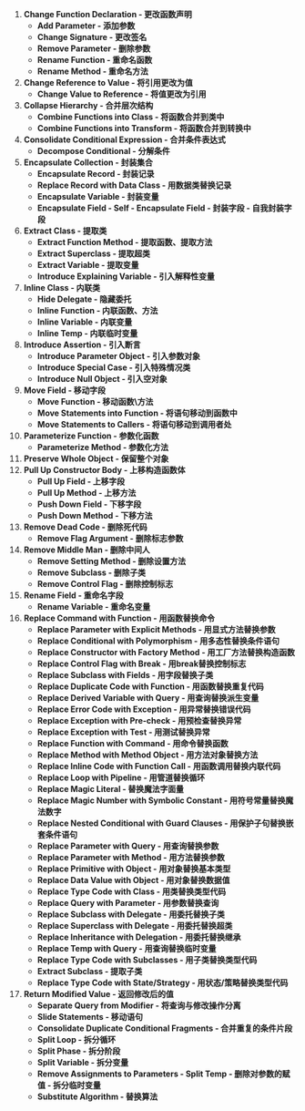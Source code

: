 1. **Change Function Declaration - 更改函数声明**
    - **Add Parameter - 添加参数**
    - **Change Signature - 更改签名**
    - **Remove Parameter - 删除参数**
    - **Rename Function - 重命名函数**
    - **Rename Method - 重命名方法**
2. **Change Reference to Value - 将引用更改为值**
    - **Change Value to Reference - 将值更改为引用**
3. **Collapse Hierarchy - 合并层次结构**
    - **Combine Functions into Class - 将函数合并到类中**
    - **Combine Functions into Transform - 将函数合并到转换中**
4. **Consolidate Conditional Expression - 合并条件表达式**
    - **Decompose Conditional - 分解条件**
5. **Encapsulate Collection - 封装集合**
    - **Encapsulate Record - 封装记录**
    - **Replace Record with Data Class - 用数据类替换记录**
    - **Encapsulate Variable - 封装变量**
    - **Encapsulate Field - Self - Encapsulate Field - 封装字段 - 自我封装字段**
6. **Extract Class - 提取类**
    - **Extract Function Method - 提取函数、提取方法**
    - **Extract Superclass - 提取超类**
    - **Extract Variable - 提取变量**
    - **Introduce Explaining Variable - 引入解释性变量**
7. **Inline Class - 内联类**
   - **Hide Delegate - 隐藏委托**
   - **Inline Function - 内联函数、方法**
   - **Inline Variable - 内联变量**
   - **Inline Temp - 内联临时变量**
8. **Introduce Assertion - 引入断言**
   - **Introduce Parameter Object - 引入参数对象**
   - **Introduce Special Case - 引入特殊情况类**
   - **Introduce Null Object - 引入空对象**
9. **Move Field - 移动字段**
   - **Move Function - 移动函数\方法**
   - **Move Statements into Function - 将语句移动到函数中**
   - **Move Statements to Callers - 将语句移动到调用者处**
10. **Parameterize Function - 参数化函数**
    - **Parameterize Method - 参数化方法**
11. **Preserve Whole Object - 保留整个对象**
12. **Pull Up Constructor Body - 上移构造函数体**
    - **Pull Up Field - 上移字段**
    - **Pull Up Method - 上移方法**
    - **Push Down Field - 下移字段**
    - **Push Down Method - 下移方法**
13. **Remove Dead Code - 删除死代码**
    - **Remove Flag Argument - 删除标志参数**
14. **Remove Middle Man - 删除中间人**
    - **Remove Setting Method - 删除设置方法**
    - **Remove Subclass - 删除子类**
    - **Remove Control Flag - 删除控制标志**
15. **Rename Field - 重命名字段**
    - **Rename Variable - 重命名变量**
16. **Replace Command with Function - 用函数替换命令**
    - **Replace Parameter with Explicit Methods - 用显式方法替换参数**
    - **Replace Conditional with Polymorphism - 用多态性替换条件语句**
    - **Replace Constructor with Factory Method - 用工厂方法替换构造函数**
    - **Replace Control Flag with Break - 用break替换控制标志**
    - **Replace Subclass with Fields - 用字段替换子类**
    - **Replace Duplicate Code with Function - 用函数替换重复代码**
    - **Replace Derived Variable with Query - 用查询替换派生变量**
    - **Replace Error Code with Exception - 用异常替换错误代码**
    - **Replace Exception with Pre-check - 用预检查替换异常**
    - **Replace Exception with Test - 用测试替换异常**
    - **Replace Function with Command - 用命令替换函数**
    - **Replace Method with Method Object - 用方法对象替换方法**
    - **Replace Inline Code with Function Call - 用函数调用替换内联代码**
    - **Replace Loop with Pipeline - 用管道替换循环**
    - **Replace Magic Literal - 替换魔法字面量**
    - **Replace Magic Number with Symbolic Constant - 用符号常量替换魔法数字**
    - **Replace Nested Conditional with Guard Clauses - 用保护子句替换嵌套条件语句**
    - **Replace Parameter with Query - 用查询替换参数**
    - **Replace Parameter with Method - 用方法替换参数**
    - **Replace Primitive with Object - 用对象替换基本类型**
    - **Replace Data Value with Object - 用对象替换数据值**
    - **Replace Type Code with Class - 用类替换类型代码**
    - **Replace Query with Parameter - 用参数替换查询**
    - **Replace Subclass with Delegate - 用委托替换子类**
    - **Replace Superclass with Delegate - 用委托替换超类**
    - **Replace Inheritance with Delegation - 用委托替换继承**
    - **Replace Temp with Query - 用查询替换临时变量**
    - **Replace Type Code with Subclasses - 用子类替换类型代码**
    - **Extract Subclass - 提取子类**
    - **Replace Type Code with State/Strategy - 用状态/策略替换类型代码**
17. **Return Modified Value - 返回修改后的值**
    - **Separate Query from Modifier - 将查询与修改操作分离**
    - **Slide Statements - 移动语句**
    - **Consolidate Duplicate Conditional Fragments - 合并重复的条件片段**
    - **Split Loop - 拆分循环**
    - **Split Phase - 拆分阶段**
    - **Split Variable - 拆分变量**
    - **Remove Assignments to Parameters - Split Temp - 删除对参数的赋值 - 拆分临时变量**
    - **Substitute Algorithm - 替换算法**